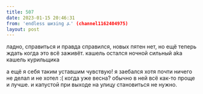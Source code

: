 ```yaml
---
title: 507
date: 2023-01-15 20:46:31
from: 'endless шизing ⍼' (channel1162404975)
layout: post
---
```


ладно, справиться и правда справился, новых пятен нет, но ещё теперь ждать когда это всё заживёт. кашель остался ночной сильный aka кашель курильщика

а ещё я себя таким уставшим чувствую! я заебался хотя почти ничего не делал и не хотел :(
когда уже весна? обычно в ней всё как-то проще и лучше. и капустой при выходе на улицу становиться не нужно.
